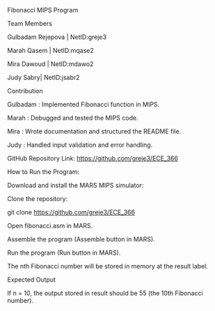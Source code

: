 Fibonacci MIPS Program

Team Members

Gulbadam Rejepova | NetID:greje3

Marah Qasem | NetID:mqase2

Mira Dawoud | NetID:mdawo2

Judy Sabry| NetID:jsabr2

Contribution

Gulbadam : Implemented Fibonacci function in MIPS.

Marah : Debugged and tested the MIPS code.

Mira : Wrote documentation and structured the README file.

Judy : Handled input validation and error handling.

GitHub Repository Link: https://github.com/greje3/ECE_366

How to Run the Program:

Download and install the MARS MIPS simulator:

Clone the repository:

git clone https://github.com/greje3/ECE_366

Open fibonacci.asm in MARS.

Assemble the program (Assemble button in MARS).

Run the program (Run button in MARS).

The nth Fibonacci number will be stored in memory at the result label.

Expected Output

If n = 10, the output stored in result should be 55 (the 10th Fibonacci number).
